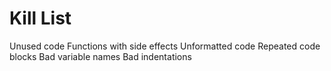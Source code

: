 Kill List
=========
Unused code
Functions with side effects
Unformatted code
Repeated code blocks
Bad variable names
Bad indentations
